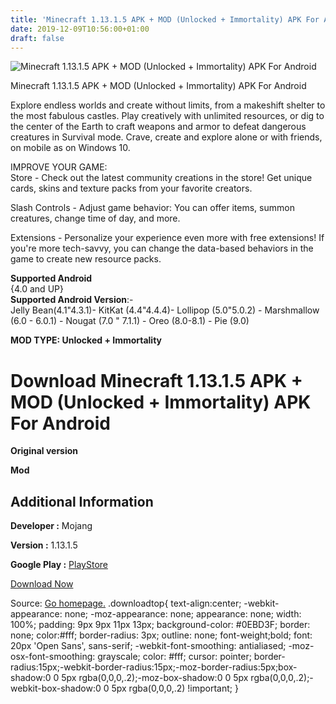 ```yaml
---
title: 'Minecraft 1.13.1.5 APK + MOD (Unlocked + Immortality) APK For Android'
date: 2019-12-09T10:56:00+01:00
draft: false
---
```


![Minecraft 1.13.1.5 APK + MOD (Unlocked + Immortality) APK For Android](https://i0.wp.com/apkhome.net/wp-content/uploads/2019/11/Minecraft-3.png "Minecraft 1.13.1.5 APK + MOD (Unlocked + Immortality) APK For Android")

  

Minecraft 1.13.1.5 APK + MOD (Unlocked + Immortality) APK For Android

Explore endless worlds and create without limits, from a makeshift shelter to the most fabulous castles. Play creatively with unlimited resources, or dig to the center of the Earth to craft weapons and armor to defeat dangerous creatures in Survival mode. Crave, create and explore alone or with friends, on mobile as on Windows 10.

IMPROVE YOUR GAME:  
Store - Check out the latest community creations in the store! Get unique cards, skins and texture packs from your favorite creators.

Slash Controls - Adjust game behavior: You can offer items, summon creatures, change time of day, and more.

Extensions - Personalize your experience even more with free extensions! If you're more tech-savvy, you can change the data-based behaviors in the game to create new resource packs.

**Supported Android**  
{4.0 and UP}  
**Supported Android Version**:-  
Jelly Bean(4.1"4.3.1)- KitKat (4.4"4.4.4)- Lollipop (5.0"5.0.2) - Marshmallow (6.0 - 6.0.1) - Nougat (7.0 " 7.1.1) - Oreo (8.0-8.1) - Pie (9.0)

**MOD TYPE: Unlocked + Immortality**

Download Minecraft 1.13.1.5 APK + MOD (Unlocked + Immortality) APK For Android
==============================================================================

**Original version**

**Mod**

Additional Information
----------------------

**Developer :** Mojang

**Version :** 1.13.1.5

**Google Play :** [PlayStore](https://play.google.com/store/apps/details?id=com.mojang.minecraftpe)

  

[Download Now](https://store4app.co/post/minecraft-1-13-1-5-apk-mod-unlocked-immortality-apk-for-android_1574932297)

  
Source: [Go homepage.](https://store4app.co/post/minecraft-1-13-1-5-apk-mod-unlocked-immortality-apk-for-android_1574932297) .downloadtop{ text-align:center; -webkit-appearance: none; -moz-appearance: none; appearance: none; width: 100%; padding: 9px 9px 11px 13px; background-color: #0EBD3F; border: none; color:#fff; border-radius: 3px; outline: none; font-weight;bold; font: 20px 'Open Sans', sans-serif; -webkit-font-smoothing: antialiased; -moz-osx-font-smoothing: grayscale; color: #fff; cursor: pointer; border-radius:15px;-webkit-border-radius:15px;-moz-border-radius:5px;box-shadow:0 0 5px rgba(0,0,0,.2);-moz-box-shadow:0 0 5px rgba(0,0,0,.2);-webkit-box-shadow:0 0 5px rgba(0,0,0,.2) !important; }